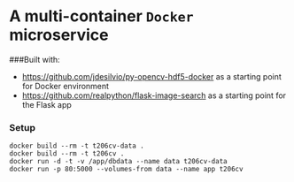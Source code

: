 # A multi-container `Docker` microservice

###Built with:
* https://github.com/jdesilvio/py-opencv-hdf5-docker as a starting point for Docker environment
* https://github.com/realpython/flask-image-search as a starting point for the Flask app

### Setup
    docker build --rm -t t206cv-data .
    docker build --rm -t t206cv .
    docker run -d -t -v /app/dbdata --name data t206cv-data
    docker run -p 80:5000 --volumes-from data --name app t206cv
